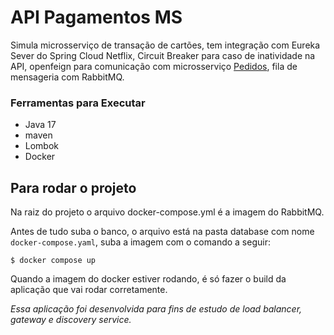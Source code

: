 #  API Pagamentos MS

Simula microsserviço de transação de cartões, tem integração com
Eureka Sever do Spring Cloud Netflix, Circuit Breaker 
para caso de inatividade na API, openfeign para comunicação com microsserviço <a href="https://github.com/Stephanie-Ingrid/pedidos-ms">Pedidos</a>, fila de mensageria com RabbitMQ.

### Ferramentas para Executar

- Java 17
- maven
- Lombok
- Docker


## Para rodar o projeto 
Na raiz do projeto o arquivo docker-compose.yml é a imagem do RabbitMQ.

Antes de tudo suba o banco, o arquivo está na pasta database com nome `docker-compose.yaml`, 
suba a imagem com o comando a seguir:

    $ docker compose up

Quando a imagem do docker estiver rodando, é só fazer o build da aplicação que vai rodar corretamente.

_Essa aplicação foi desenvolvida para fins de estudo de load balancer, gateway e discovery service._
